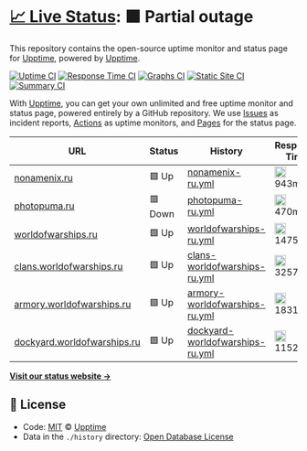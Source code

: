 # [📈 Live Status](https://uptime.live4.dev): <!--live status--> **🟧 Partial outage**

This repository contains the open-source uptime monitor and status page for [Upptime](https://upptime.js.org), powered by [Upptime](https://github.com/upptime/upptime).

[![Uptime CI](https://github.com/koj-co/upptime/workflows/Uptime%20CI/badge.svg)](https://github.com/koj-co/upptime/actions?query=workflow%3A%22Uptime+CI%22)
[![Response Time CI](https://github.com/koj-co/upptime/workflows/Response%20Time%20CI/badge.svg)](https://github.com/koj-co/upptime/actions?query=workflow%3A%22Response+Time+CI%22)
[![Graphs CI](https://github.com/koj-co/upptime/workflows/Graphs%20CI/badge.svg)](https://github.com/koj-co/upptime/actions?query=workflow%3A%22Graphs+CI%22)
[![Static Site CI](https://github.com/koj-co/upptime/workflows/Static%20Site%20CI/badge.svg)](https://github.com/koj-co/upptime/actions?query=workflow%3A%22Static+Site+CI%22)
[![Summary CI](https://github.com/koj-co/upptime/workflows/Summary%20CI/badge.svg)](https://github.com/koj-co/upptime/actions?query=workflow%3A%22Summary+CI%22)

With [Upptime](https://upptime.js.org), you can get your own unlimited and free uptime monitor and status page, powered entirely by a GitHub repository. We use [Issues](https://github.com/upptime/upptime/issues) as incident reports, [Actions](https://github.com/upptime/upptime/actions) as uptime monitors, and [Pages](https://uptime.live4.dev) for the status page.

<!--start: status pages-->
<!-- This summary is generated by Upptime (https://github.com/upptime/upptime) -->
<!-- Do not edit this manually, your changes will be overwritten -->

| URL                                                                | Status  | History                                                                                                                      | Response Time                                                                                     | Uptime                                                                                                                                                                                                                                        |
| ------------------------------------------------------------------ | ------- | ---------------------------------------------------------------------------------------------------------------------------- | ------------------------------------------------------------------------------------------------- | --------------------------------------------------------------------------------------------------------------------------------------------------------------------------------------------------------------------------------------------- |
| [nonamenix.ru](https://nonamenix.ru)                               | 🟩 Up   | [nonamenix-ru.yml](https://github.com/live4dev/uptime/commits/master/history/nonamenix-ru.yml)                               | <img alt="Response time graph" src="./graphs/nonamenix-ru.png" height="20"> 943ms                 | [![Uptime 100.00%](https://img.shields.io/endpoint?url=https%3A%2F%2Fraw.githubusercontent.com%2Flive4dev%2Fuptime%2Fmaster%2Fapi%2Fnonamenix-ru%2Fuptime.json)](https://uptime.live4.dev/history/nonamenix-ru)                               |
| [photopuma.ru](https://photopuma.ru)                               | 🟥 Down | [photopuma-ru.yml](https://github.com/live4dev/uptime/commits/master/history/photopuma-ru.yml)                               | <img alt="Response time graph" src="./graphs/photopuma-ru.png" height="20"> 470ms                 | [![Uptime 0.16%](https://img.shields.io/endpoint?url=https%3A%2F%2Fraw.githubusercontent.com%2Flive4dev%2Fuptime%2Fmaster%2Fapi%2Fphotopuma-ru%2Fuptime.json)](https://uptime.live4.dev/history/photopuma-ru)                                 |
| [worldofwarships.ru](https://worldofwarships.ru)                   | 🟩 Up   | [worldofwarships-ru.yml](https://github.com/live4dev/uptime/commits/master/history/worldofwarships-ru.yml)                   | <img alt="Response time graph" src="./graphs/worldofwarships-ru.png" height="20"> 1475ms          | [![Uptime 100.00%](https://img.shields.io/endpoint?url=https%3A%2F%2Fraw.githubusercontent.com%2Flive4dev%2Fuptime%2Fmaster%2Fapi%2Fworldofwarships-ru%2Fuptime.json)](https://uptime.live4.dev/history/worldofwarships-ru)                   |
| [clans.worldofwarships.ru](https://clans.worldofwarships.ru)       | 🟩 Up   | [clans-worldofwarships-ru.yml](https://github.com/live4dev/uptime/commits/master/history/clans-worldofwarships-ru.yml)       | <img alt="Response time graph" src="./graphs/clans-worldofwarships-ru.png" height="20"> 3257ms    | [![Uptime 100.00%](https://img.shields.io/endpoint?url=https%3A%2F%2Fraw.githubusercontent.com%2Flive4dev%2Fuptime%2Fmaster%2Fapi%2Fclans-worldofwarships-ru%2Fuptime.json)](https://uptime.live4.dev/history/clans-worldofwarships-ru)       |
| [armory.worldofwarships.ru](https://armory.worldofwarships.ru)     | 🟩 Up   | [armory-worldofwarships-ru.yml](https://github.com/live4dev/uptime/commits/master/history/armory-worldofwarships-ru.yml)     | <img alt="Response time graph" src="./graphs/armory-worldofwarships-ru.png" height="20"> 1831ms   | [![Uptime 100.00%](https://img.shields.io/endpoint?url=https%3A%2F%2Fraw.githubusercontent.com%2Flive4dev%2Fuptime%2Fmaster%2Fapi%2Farmory-worldofwarships-ru%2Fuptime.json)](https://uptime.live4.dev/history/armory-worldofwarships-ru)     |
| [dockyard.worldofwarships.ru](https://dockyard.worldofwarships.ru) | 🟩 Up   | [dockyard-worldofwarships-ru.yml](https://github.com/live4dev/uptime/commits/master/history/dockyard-worldofwarships-ru.yml) | <img alt="Response time graph" src="./graphs/dockyard-worldofwarships-ru.png" height="20"> 1152ms | [![Uptime 100.00%](https://img.shields.io/endpoint?url=https%3A%2F%2Fraw.githubusercontent.com%2Flive4dev%2Fuptime%2Fmaster%2Fapi%2Fdockyard-worldofwarships-ru%2Fuptime.json)](https://uptime.live4.dev/history/dockyard-worldofwarships-ru) |

<!--end: status pages-->

[**Visit our status website →**](https://uptime.live4.dev)

## 📄 License

- Code: [MIT](./LICENSE) © [Upptime](https://upptime.js.org)
- Data in the `./history` directory: [Open Database License](https://opendatacommons.org/licenses/odbl/1-0/)
